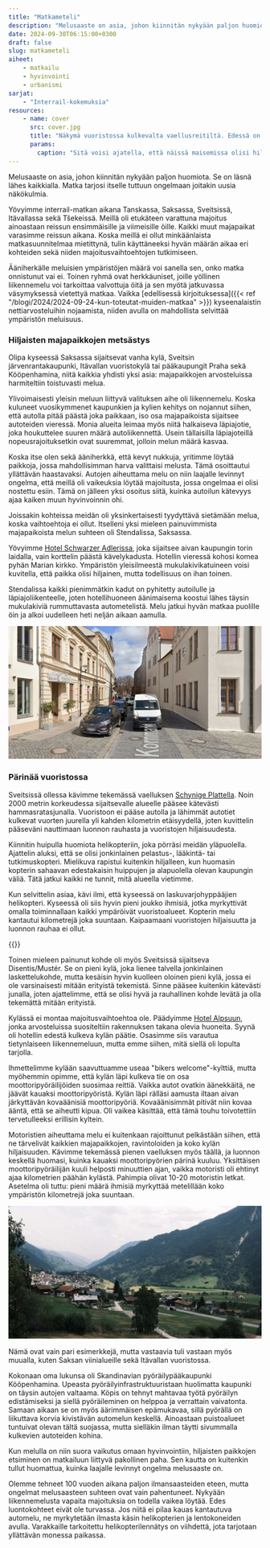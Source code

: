 ```yaml
---
title: "Matkameteli"
description: "Melusaaste on asia, johon kiinnitän nykyään paljon huomiota. Se on läsnä lähes kaikkialla. Matka tarjosi itselle tuttuun ongelmaan joitakin uusia näkökulmia."
date: 2024-09-30T06:15:00+0300
draft: false
slug: matkameteli
aiheet:
    - matkailu
    - hyvinvointi
    - urbanismi
sarjat:
    - "Interrail-kokemuksia"
resources:
    - name: cover
      src: cover.jpg
      title: "Näkymä vuoristossa kulkevalta vaellusreitiltä. Edessä on terävä vuoren huippu, jota pitkin reitti kulkee. Alapuolella näkyy järvi, jota ympäröi vuoristo. Vuorilla kasvaa hieman puita, mutta muuten se on isolta osin vihreää nurmikkoa ja kalliota."
      params:
        caption: "Sitä voisi ajatella, että näissä maisemissa olisi hiljaista."
---
```

Melusaaste on asia, johon kiinnitän nykyään paljon huomiota. Se on läsnä lähes kaikkialla. Matka tarjosi itselle tuttuun ongelmaan joitakin uusia näkökulmia.

<!--more-->

Yövyimme interrail-matkan aikana Tanskassa, Saksassa, Sveitsissä, Itävallassa sekä Tšekeissä. Meillä oli etukäteen varattuna majoitus ainoastaan reissun ensimmäisille ja viimeisille öille. Kaikki muut majapaikat varasimme reissun aikana. Koska meillä ei ollut minkäänlaista matkasuunnitelmaa mietittynä, tulin käyttäneeksi hyvän määrän aikaa eri kohteiden sekä niiden majoitusvaihtoehtojen tutkimiseen.

Ääniherkälle meluisien ympäristöjen määrä voi sanella sen, onko matka onnistunut vai ei. Toinen ryhmä ovat herkkäuniset, joille yöllinen liikennemelu voi tarkoittaa valvottuja öitä ja sen myötä jatkuvassa väsymyksessä vietettyä matkaa. Vaikka [edellisessä kirjoituksessa]({{< ref "/blogi/2024/2024-09-24-kun-toteutat-muiden-matkaa" >}}) kyseenalaistin nettiarvosteluihin nojaamista, niiden avulla on mahdollista selvittää ympäristön meluisuus.

### Hiljaisten majapaikkojen metsästys

Olipa kyseessä Saksassa sijaitsevat vanha kylä, Sveitsin järvenrantakaupunki, Itävallan vuoristokylä tai pääkaupungit Praha sekä Kööpenhamina, niitä kaikkia yhdisti yksi asia: majapaikkojen arvosteluissa harmiteltiin toistuvasti melua.

Ylivoimaisesti yleisin meluun liittyvä valituksen aihe oli liikennemelu. Koska kuluneet vuosikymmenet kaupunkien ja kylien kehitys on nojannut siihen, että autolla pitää päästä joka paikkaan, iso osa majapaikoista sijaitsee autoteiden vieressä. Monia alueita leimaa myös niitä halkaiseva läpiajotie, joka houkuttelee suuren määrä autoliikennettä. Usein tällaisilla läpiajoteillä nopeusrajoituksetkin ovat suuremmat, jolloin melun määrä kasvaa.

Koska itse olen sekä ääniherkkä, että kevyt nukkuja, yritimme löytää paikkoja, jossa mahdollisimman harva valittaisi melusta. Tämä osoittautui yllättävän haastavaksi. Autojen aiheuttama melu on niin laajalle levinnyt ongelma, että meillä oli vaikeuksia löytää majoitusta, jossa ongelmaa ei olisi nostettu esiin. Tämä on jälleen yksi osoitus siitä, kuinka autoilun kätevyys ajaa kaiken muun hyvinvoinnin ohi.

Joissakin kohteissa meidän oli yksinkertaisesti tyydyttävä sietämään melua, koska vaihtoehtoja ei ollut. Itselleni yksi mieleen painuvimmista majapaikoista melun suhteen oli Stendalissa, Saksassa.

Yövyimme [Hotel Schwarzer Adlerissa](https://www.adler-stendal.de/), joka sijaitsee aivan kaupungin torin laidalla, vain korttelin päästä kävelykadusta. Hotellin vieressä kohosi komea pyhän Marian kirkko. Ympäristön yleisilmeestä mukulakivikatuineen voisi kuvitella, että paikka olisi hiljainen, mutta todellisuus on ihan toinen.

Stendalissa kaikki pienimmätkin kadut on pyhitetty autoilulle ja läpiajoliikenteelle, joten hotellihuoneen äänimaisema koostui lähes täysin mukulakiviä rummuttavasta autometelistä. Melu jatkui hyvän matkaa puolille öin ja alkoi uudelleen heti neljän aikaan aamulla.

![Mukulakivillä päällystetty kapeahko katu, joka kuljee vanhojen rakennusten sekä hotellin vierestä. Kadun vasen reuna on täynnä pysäköityjä autoja. Niiden vieressä näkyy pari liikkeellä olevaa pakettiautoa.](stendal.jpg "Hotel Schwarzer Adlerin vierestä kulkeva autoränni näyttää tältä. Melu oli sen mukainen. Kuva: Google Street View")

### Pärinää vuoristossa
Sveitsissä ollessa kävimme tekemässä vaelluksen [Schynige Plattella](https://www.myswitzerland.com/en-us/experiences/schynige-platte/). Noin 2000 metrin korkeudessa sijaitsevalle alueelle pääsee kätevästi hammasratasjunalla. Vuoristoon ei pääse autolla ja lähimmät autotiet kulkevat vuorten juurella yli kahden kilometrin etäisyydellä, joten kuvittelin pääseväni nauttimaan luonnon rauhasta ja vuoristojen hiljaisuudesta.

Kiinnitin huipulla huomiota helikopteriin, joka pörräsi meidän yläpuolella. Ajattelin aluksi, että se olisi jonkinlainen pelastus-, lääkintä- tai tutkimuskopteri. Mielikuva rapistui kuitenkin hiljalleen, kun huomasin kopterin sahaavan edestakaisin huippujen ja alapuolella olevan kaupungin väliä. Tätä jatkui kaikki ne tunnit, mitä alueella vietimme.

Kun selvittelin asiaa, kävi ilmi, että kyseessä on laskuvarjohyppääjien helikopteri. Kyseessä oli siis hyvin pieni joukko ihmisiä, jotka myrkyttivät omalla toiminnallaan kaikki ympäröivät vuoristoalueet. Kopterin melu kantautui kilometrejä joka suuntaan. Kaipaamaani vuoristojen hiljaisuutta ja luonnon rauhaa ei ollut.

{{<cover>}}

Toinen mieleen painunut kohde oli myös Sveitsissä sijaitseva Disentis/Mustér. Se on pieni kylä, joka lienee talvella jonkinlainen laskettelukohde, mutta kesäisin hyvin kuolleen oloinen pieni kylä, jossa ei ole varsinaisesti mitään erityistä tekemistä. Sinne pääsee kuitenkin kätevästi junalla, joten ajattelimme, että se olisi hyvä ja rauhallinen kohde levätä ja olla tekemättä mitään erityistä.

Kylässä ei montaa majoitusvaihtoehtoa ole. Päädyimme [Hotel Alpsuun](https://www.hotelalpsu.ch/), jonka arvosteluissa suositeltiin rakennuksen takana olevia huoneita. Syynä oli hotellin edestä kulkeva kylän päätie. Osasimme siis varautua tietynlaiseen liikennemeluun, mutta emme siihen, mitä siellä oli lopulta tarjolla.

Ihmettelimme kylään saavuttuamme useaa "bikers welcome"-kylttiä, mutta myöhemmin opimme, että kylän läpi kulkeva tie on osa moottoripyöräilijöiden suosimaa reittiä. Vaikka autot ovatkin äänekkäitä, ne jäävät kauaksi moottoripyöristä. Kylän läpi rälläsi aamusta iltaan aivan järkyttävän kovaäänisiä moottoripyöriä. Kovaäänisimmät pitivät niin kovaa ääntä, että se aiheutti kipua. Oli vaikea käsittää, että tämä touhu toivotettiin tervetulleeksi erillisin kyltein.

Motoristien aiheuttama melu ei kuitenkaan rajoittunut pelkästään siihen, että ne tärvelivät kaikkien majapaikkojen, ravintoloiden ja koko kylän hiljaisuuden. Kävimme tekemässä pienen vaelluksen myös täällä, ja luonnon keskellä huomasi, kuinka kauaksi moottoripyörien pärinä kuuluu. Yksittäisen moottoripyöräilijän kuuli helposti minuuttien ajan, vaikka motoristi oli ehtinyt ajaa kilometrien päähän kylästä. Pahimpia olivat 10-20 motoristin letkat. Asetelma oli tuttu: pieni määrä ihmisiä myrkyttää metelillään koko ympäristön kilometrejä joka suuntaan.

![Näkymä pieneltä kukkulalta Disentisin kylään. Pieni kylä on laaksossa, joten sitä ympäröivät molemmilta puolin vuoret. Kuvassa näkyy myös kylää halkova läpiajotie.](disentis.jpg "Disentis/Mustér Sveitsissä. Kylä, jonka kuvittelimme olevan hiljainen, mutta toisin oli.")

Nämä ovat vain pari esimerkkejä, mutta vastaavia tuli vastaan myös muualla, kuten Saksan viinialueille sekä Itävallan vuoristossa.

Kokonaan oma lukunsa oli Skandinavian pyöräilypääkaupunki Kööpenhamina. Upeasta pyöräilyinfrastruktuuristaan huolimatta kaupunki on täysin autojen valtaama. Köpis on tehnyt mahtavaa työtä pyöräilyn edistämiseksi ja siellä pyöräileminen on helppoa ja verrattain vaivatonta. Samaan aikaan se on myös äärimmäisen epämukavaa, sillä pyörällä on liikuttava korvia kivistävän automelun keskellä. Ainoastaan puistoalueet tuntuivat olevan tältä suojassa, mutta sielläkin ilman täytti sivummalla kulkevien autoteiden kohina.

Kun melulla on niin suora vaikutus omaan hyvinvointiin, hiljaisten paikkojen etsiminen on matkailuun liittyvä pakollinen paha. Sen kautta on kuitenkin tullut huomattua, kuinka laajalle levinnyt ongelma melusaaste on.

Olemme tehneet 100 vuoden aikana paljon ilmansaasteiden eteen, mutta ongelmat melusaasteen suhteen ovat vain pahentuneet. Nykyään liikennemelusta vapaita majoituksia on todella vaikea löytää. Edes luontokohteet eivät ole turvassa. Jos niitä ei pilaa kauas kantautuva automelu, ne myrkytetään ilmasta käsin helikopterien ja lentokoneiden avulla. Varakkaille tarkoitettu helikopterilennätys on viihdettä, jota tarjotaan yllättävän monessa paikassa.
